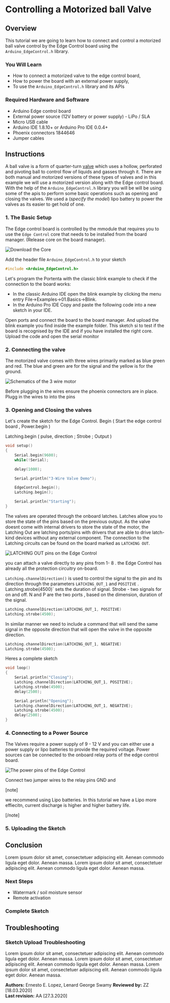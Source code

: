 # Controlling a Motorized ball Valve 
## Overview

This tutorial we are going to learn how to connect and control a motorized ball valve control by the Edge Control board using the `Arduino_EdgeControl.h` library. 

### You Will Learn

-   How to connect a motorized valve to the edge control board,
-   How to power the board with an external power supply,
-   To use the `Arduino_EdgeControl.h` library and its APIs 

### Required Hardware and Software

-   Arduino Edge control board
-   External power source (12V battery or power supply) - LiPo / SLA 
-   Micro USB cable
-   Arduino IDE 1.8.10+ or Arduino Pro IDE 0.0.4+
-   Phoenix connectors 1844646
-   Jumper cables 

## Instructions 

A ball valve is a form of quarter-turn [valve](https://en.wikipedia.org/wiki/Valve) which uses a hollow, perforated and pivoting ball to control flow of liquids and gasses through it. There are both manual and motorized versions of these types of valves and in this example we will use a motorized version along with the Edge control board. With the help of the `Arduino_EdgeControl.h` library you will be  will be using some of the apis to  perform some basic operations such as opening and closing the valves. We used a (*specify the model*) lipo battery to power the valves as its easier to get hold of one. 

### 1. The Basic Setup

The Edge control board is controlled by the mmodule that requires you to use the  `Edge Control` core that needs to be installed from the board manager. (Release core on the board manager). 

![Download the Core]()

Add the header file `Arduino_EdgeControl.h` to your sketch 

```c++
#include <Arduino_EdgeControl.h>
```

Let's program the Portenta with the classic blink example to check if the connection to the board works:

-   In the classic Arduino IDE open the blink example by clicking the menu entry File->Examples->01.Basics->Blink. 
-   In the Arduino Pro IDE Copy and paste the following code into a new sketch in your IDE. 

Open ports and connect the board to the board manager. And upload the blink example you find inside the example folder. This sketch si to test if the board is recognised by the IDE and if you have installed the right core. Upload the code and open the serial monitor 

### 2. Connecting the valve

The motorized valve comes with three wires primarily marked as blue green and red. The blue and green are for the signal and the yellow is for the ground. 

![Schematics of the 3 wire motor]() 

Before plugging in the wires ensure the phoenix connectors are in place. Plugg in the wires to into the pins 

### 3. Opening and Closing the valves 

Let's create the sketch for the Edge Control. Begin ( Start the edge control board  , Power.begin )

Latching.begin ( pulse, direction ; Strobe ; Output )

```cpp
void setup()
{
    Serial.begin(9600);
    while(!Serial);

    delay(1000);

    Serial.println("3-Wire Valve Demo");

    EdgeControl.begin();
    Latching.begin();

    Serial.println("Starting");
}

```

The valves are operated through the onboard latches. Latches allow you to store the state of the pins based on the previous output. As the valve doesnt come with internal drivers to store the state of the motor, the Latching Out are latching ports/pins with drivers that are able to drive latch-kind devices without any external component. The connection to the Latching circuits can be found on the board marked as `LATCHING OUT`.

![LATCHING OUT pins on the Edge Control]()

you can attach a valve directly to any pins from 1- 8 . the Edge Control has already all the protection circuitry on-board. 

`Latching.channelDirection()` is used to control the signal to the pin and its direction through the parameters `LATCHING_OUT_1` and `POSITIVE` . Latching.strobe(4500)` sets the duration of signal. Strobe - two signals for on and off. N and P are the two ports , based on the dimension, duration of the signal. 

```c++
Latching.channelDirection(LATCHING_OUT_1, POSITIVE)
Latching.strobe(4500); 
```

In similar manner we need to include a command that will send the same signal in the opposite direction that will open the valve in the opposite direction. 

```c++
Latching.channelDirection(LATCHING_OUT_1, NEGATIVE)
Latching.strobe(4500); 
```

Heres a complete sketch

```cpp
void loop()
{
    Serial.println("Closing");
    Latching.channelDirection(LATCHING_OUT_1, POSITIVE);
    Latching.strobe(4500);
    delay(2500);

    Serial.println("Opening");
    Latching.channelDirection(LATCHING_OUT_1, NEGATIVE);
    Latching.strobe(4500);
    delay(2500);
}
```

### 4. Connecting to a Power Source 

The Valves require a power supply of 9 - 12 V and you can either use a power supply or lipo batteries to provide the required voltage. Power sources can be connected to the onboard relay ports of the edge control board. 

![The power pins of the Edge Control]()

Connect two jumper wires to the relay pins GND and  

[note]

we recommend using Lipo batteries. In this tutorial we have a Lipo more effiecitn, current discharge is higher and higher battery life. 

[/note]

### 5. Uploading the Sketch 

## Conclusion 

Lorem ipsum dolor sit amet, consectetuer adipiscing elit. Aenean commodo ligula eget dolor. Aenean massa. Lorem ipsum dolor sit amet, consectetuer adipiscing elit. Aenean commodo ligula eget dolor. Aenean massa.  

### Next Steps

-   Watermark / soil moisture sensor 
-   Remote activation 

### Complete Sketch

 

## Troubleshooting

### Sketch Upload Troubleshooting

Lorem ipsum dolor sit amet, consectetuer adipiscing elit. Aenean commodo ligula eget dolor. Aenean massa. Lorem ipsum dolor sit amet, consectetuer adipiscing elit. Aenean commodo ligula eget dolor. Aenean massa. Lorem ipsum dolor sit amet, consectetuer adipiscing elit. Aenean commodo ligula eget dolor. Aenean massa. 

**Authors:** Ernesto E. Lopez, Lenard George Swamy
**Reviewed by:** ZZ [18.03.2020]  
**Last revision:** AA [27.3.2020]